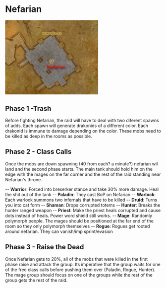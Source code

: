# Nefarian

<img src="./images/nefarian-map.png" width="300px" />

## Phase 1 -Trash

Before fighting Nefarian, the raid will have to deal with two diferent spawns of adds.
Each spawn will generate drakonids of a different color. Each drakonid is immune to
damage depending on the color. These mobs need to be killed as deep in the rooms as
possible.

## Phase 2 - Class Calls

Once the mobs are down spawning (40 from each? a minute?) nefarian wil land and the second phase
starts. The main tank should hold him on the edge with the mages on the far corner and
the rest of the raid standing near Nefarian's throne.

-- **Warrior**: Forced into breserker stance and take 30% more damage. Heal the shit out of the tank
-- **Paladin**: They cast BoP on Nefarian
-- **Warlock**: Each warlock summons two infernals that have to be killed
-- **Druid**: Turns you into cat form
-- **Shaman**: Drops corrupted totems
-- **Hunter**: Breaks the hunter ranged weapon
-- **Priest**: Make the priest heals corrupted and cause dots instead of heals. Power word shield still works.
-- **Mage**: Randomly polymorph people. The mages should be positioned at the far end of the room so they only polymorph themselves
-- **Rogue**: Rogues get rooted around nefarian. They can vanish/imp sprint/evasion

## Phase 3 - Raise the Dead

Once Nefarian gets to 20%, all of the mobs that were killed in the first phase raise and attack
the group. Its imperative that the group waits for one of the free class calls before pushing them over
(Paladin, Rogue, Hunter). The mage group should focus on one of the groups while the rest of the
group gets the rest of the raid.
